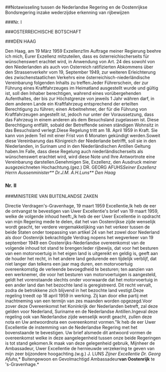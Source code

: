 <meta http-equiv='Content-Type' content='text/html; charset=utf-8' />

##Notawisseling tussen de Nederlandse Regering en de Oostenrijkse Bondsregering inzake wederzijdse erkenning van rijbewijzen

###Nr. I 

###OSTERREICHISCHE BOTSCHAFT

###DEN HAAG

Den Haag, am 19 März 1959 Exzellenz!Im Auftrage meiner Regierung beehre ich mich, Eurer Exzellenz mitzuteilen, dass es österreichischerseits für wünschenswert erachtet wird, in Anwendung von Art. 24 des sowohl von den Niederlanden als auch von Osterreich ratifizierten Abkommens über den Strassenverkehr vom 19, September 1949, zur weiteren Erleichterung des zwischenstaatlichen Verkehrs eine österreichisch-niederländische Vereinbarung folgenden Inhalts zu treffen:Jeder Führerschein, der zur Führung eines Kraftfahrzeuges im Heimatland ausgestellt wurde und gültig ist, soll den Inhaber berechtigen, wahrend eines vorübergehenden Aufenthaltes, der bis zur Höchstgrenze von jeweils 1 Jahr währen darf, in dem anderen Lande ein Kraftfahrzeug entsprechend der erteilten Berechtigung zu führen; einen Arbeitnehmer, der für die Führung von Kraftfahrzeugen angestellt ist, jedoch nur unter der Voraussetzung, dass das Fahrzeug in einem anderen als dem Besuchsland zugelassen ist. Diese Berechtigung entfällt, sobald der Betreffende seinen ständigen Wohnsitz in das Besuchsland verlegt.Diese Regelung tritt am 18. April 1959 in Kraft. Sie kann von jedem Teil mit einer Frist von 6 Monaten gekündigt werden.Soweit diese Vereinbarung das Königreich der Niederlande betrifft, soll sie in den Niederlanden, in Surinam und in den Niederländischen Antillen Geltung haben.Im Falle, dass diese Regelung auch niederländischerseits als wünschenswert erachtet wird, wird diese Note und Ihre Antwortnote eine Vereinbarung darstellen.Genehmigen Sie, Exzellenz, den Ausdruck meiner ausgezeichneten Hochachtung.(gez.) DR. GEORG AFUHS*Seiner Exzellenz Herrn Aussenminister** Dr.J.M. A.H.Luns** Den Haag*

### Nr.  II  

###MINISTERIE VAN BUITENLANDSE ZAKEN

Directie Verdragen's-Gravenhage, 19 maart 1959 Excellentie,Ik heb de eer de ontvangst te bevestigen van Uwer Excellentie's brief van 19 maart 1959, welke de volgende inhoud heeft:„Ik heb de eer Uwer Excellentie in opdracht van mijn Regering mede te delen, dat het van Oostenrijkse zijde wenselijk wordt geacht, ter verdere vergemakkelijking van het verkeer tussen de beide Staten onder toepassing van artikel 24 van het zowel door Nederland als door Oostenrijk bekrachtigde Verdrag nopens het wegverkeer van 19 september 1949 een Oostenrijks-Nederlandse overeenkomst van de volgende inhoud tot stand te brengen:Ieder rijbewijs, dat voor het besturen van een motorvoertuig in het eigen land is uitgereikt en geldig is, geeft aan de houder het recht, in het andere land gedurende een tijdelijk verblijf, dat niet langer dan telkens een jaar mag duren, een motorvoertuig overeenkomstig de verleende bevoegdheid te besturen; ten aanzien van een werknemer, die voor het besturen van motorvoertuigen is aangesteld, geldt het vorenstaande slechts onder voorwaarde dat het motorvoertuig in een ander land dan het bezochte land is geregistreerd. Dit recht vervalt, zodra de betrokkene zich blijvend in het bezochte land vestigt.Deze regeling treedt op 18 april 1959 in werking. Zij kan door elke partij met inachtneming van een termijn van zes maanden worden opgezegd.Voor zover deze Overeenkomst het Koninkrijk der Nederlanden betreft, zal deze gelden voor Nederland, Suriname en de Nederlandse Antillen.Ingeval deze regeling ook van Nederlandse zijde wenselijk wordt geacht, zullen deze nota en Uw antwoordnota een overeenkomst vormen.”Ik heb de eer Uwer Excellentie de instemming van de Nederlandse Regering met het bovenstaande te bevestigen. Uw brief alsmede dit antwoord vormen de overeenkomst welke in deze aangelegenheid tussen onze beide Regeringen is tot stand gekomen.Ik maak van deze gelegenheid gebruik, Mijnheer de Ambassadeur, Uwer Excellentie de hernieuwde verzekering te geven van mijn zeer bijzondere hoogachting.(w.g.) J. LUNS *Zijner Excellentie Dr. Georg Afuhs,** Buitengewoon en Gevolmachtigd Ambassadeur**van Oostenrijk** te 's-Gravenhage.*
